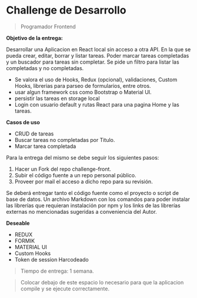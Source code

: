 # Challenge de Desarrollo

> Programador Frontend

**Objetivo de la entrega:**

Desarrollar una Aplicacion en React local sin acceso a otra API.
En la que se pueda crear, editar, borrar y listar tareas.
Poder marcar tareas completadas y un buscador para tareas sin completar.
Se pide un filtro para listar las completadas y no completadas.

- Se valora el uso de Hooks, Redux (opcional), validaciones, Custom Hooks, librerias para parseo de formularios, entre otros.
- usar algun framework css como Bootstrap o Material UI.
- persistir las tareas en storage local
- Login con usuario default y rutas React para una pagina Home y las tareas.

**Casos de uso**

- CRUD de tareas
- Buscar tareas no completadas por Titulo.
- Marcar tarea completada

Para la entrega del mismo se debe seguir los siguientes pasos:

1. Hacer un Fork del repo challenge-front.
2. Subir el código fuente a un repo personal público.
3. Proveer por mail el acceso a dicho repo para su revisión.

Se deberá entregar tanto el código fuente como el proyecto o script de base de datos. Un archivo Markdown con los comandos para poder instalar las librerías que requieran instalación por npm y los links de las librerías externas no mencionadas sugeridas a conveniencia del Autor.

**Deseable**

- REDUX
- FORMIK
- MATERIAL UI
- Custom Hooks
- Token de session Harcodeado

> Tiempo de entrega: 1 semana.

> Colocar debajo de este espacio lo necesario para que la aplicacion compile y se ejecute correctamente.
